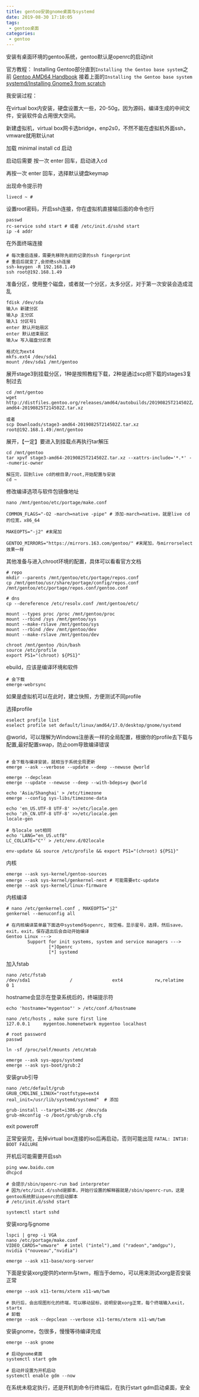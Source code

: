```yaml
---
title: gentoo安装gnome桌面与systemd
date: 2019-08-30 17:10:05
tags:
 - gentoo桌面
categories:
 - gentoo
---
```


安装有桌面环境的gentoo系统，gentoo默认是openrc的启动init

官方教程：
Installing Gentoo部分直到``Installing the Gentoo base system``之前 [Gentoo AMD64 Handbook](https://wiki.gentoo.org/wiki/Handbook:AMD64)
接着上面的``Installing the Gentoo base system`` [systemd/Installing Gnome3 from scratch](https://wiki.gentoo.org/wiki/Systemd/Installing_Gnome3_from_scratch)

我安装过程：

在virtual box内安装，硬盘设置大一些，20-50g，因为源码，编译生成的中间文件，安装软件会占用很大空间。

新建虚拟机，virtual box网卡选bridge，enp2s0，不然不能在虚拟机外面ssh，vmware就用默认nat

加载 minimal install cd 启动

启动后需要 按一次 enter 回车，启动进入cd

再按一次 enter 回车，选择默认键盘keymap

出现命令提示符
```
livecd ~ #
```
设置root密码，开启ssh连接，你在虚拟机直接输后面的命令也行
```
passwd
rc-service sshd start # 或者 /etc/init.d/sshd start
ip -4 addr
```
在外面终端连接
```
# 每次重启连接，需要先移除先前的记录的ssh fingerprint
# 重启后就变了,会拒绝ssh连接
ssh-keygen -R 192.168.1.49
ssh root@192.168.1.49
```
准备分区，使用整个磁盘，或者就一个分区，太多分区，对于第一次安装会造成混乱
```
fdisk /dev/sda
输入n 新建分区
输入p 主分区
输入1 分区号1
enter 默认开始扇区
enter 默认结束扇区
输入w 写入磁盘分区表

格式化为ext4
mkfs.ext4 /dev/sda1
mount /dev/sda1 /mnt/gentoo
```
展开stage3到挂载分区，1种是按照教程下载，2种是通过scp把下载的stages3复制过去
```
cd /mnt/gentoo
wget http://distfiles.gentoo.org/releases/amd64/autobuilds/20190825T214502Z/stage3-amd64-20190825T214502Z.tar.xz

或者
scp Downloads/stage3-amd64-20190825T214502Z.tar.xz root@192.168.1.49:/mnt/gentoo
```
展开，【一定】要进入到挂载点再执行tar解压
```
cd /mnt/gentoo
tar xpvf stage3-amd64-20190825T214502Z.tar.xz --xattrs-include='*.*' --numeric-owner

解压完，回到live cd的根目录/root,开始配置与安装
cd ~
```

修改编译选项与软件包镜像地址
```
nano /mnt/gentoo/etc/portage/make.conf

COMMON_FLAGS="-O2 -march=native -pipe" # 添加-march=native，就是live cd的位宽，x86_64

MAKEOPTS="-j2" #末尾加

GENTOO_MIRRORS="https://mirrors.163.com/gentoo/" #末尾加，与mirrorselect效果一样
```
其他准备与进入chroot环境的配置，具体可以看看官方文档

```
# repo
mkdir --parents /mnt/gentoo/etc/portage/repos.conf
cp /mnt/gentoo/usr/share/portage/config/repos.conf /mnt/gentoo/etc/portage/repos.conf/gentoo.conf

# dns
cp --dereference /etc/resolv.conf /mnt/gentoo/etc/

mount --types proc /proc /mnt/gentoo/proc
mount --rbind /sys /mnt/gentoo/sys
mount --make-rslave /mnt/gentoo/sys
mount --rbind /dev /mnt/gentoo/dev
mount --make-rslave /mnt/gentoo/dev

chroot /mnt/gentoo /bin/bash
source /etc/profile
export PS1="(chroot) ${PS1}"
```
ebuild，应该是编译环境和软件
```
# 会下载
emerge-webrsync
```
如果是虚拟机可以在此时，建立快照，方便测试不同profile

选择profile
```
eselect profile list
eselect profile set default/linux/amd64/17.0/desktop/gnome/systemd
```

@world，可以理解为Windows注册表一样的全局配置，根据你的profile去下载与配置,最好配置swap，防止oom导致编译错误
```

# 会下载与编译安装，就相当于系统全局更新
emerge --ask --verbose --update --deep --newuse @world

emerge --depclean
emerge --update --newuse --deep --with-bdeps=y @world
```

```
echo 'Asia/Shanghai' > /etc/timezone
emerge --config sys-libs/timezone-data

echo 'en_US.UTF-8 UTF-8' >>/etc/locale.gen
echo 'zh_CN.UTF-8 UTF-8' >>/etc/locale.gen
locale-gen

# 与locale set相同
echo 'LANG="en_US.utf8"
LC_COLLATE="C"' > /etc/env.d/02locale
```

```
env-update && source /etc/profile && export PS1="(chroot) ${PS1}"
```

内核
```
emerge --ask sys-kernel/gentoo-sources
emerge --ask sys-kernel/genkernel-next # 可能需要etc-update
emerge --ask sys-kernel/linux-firmware
```
内核编译
```
# nano /etc/genkernel.conf , MAKEOPTS="j2"
genkernel --menuconfig all

# 在内核编译菜单最下面选中systemd与openrc, 按空格，显示星号，选择，然后save，exit，exit，保存退出后会自动开始编译
Gentoo Linux --->
        Support for init systems, system and service managers --->
                [*]Openrc 
                [*] systemd
```

加入fstab
```
nano /etc/fstab
/dev/sda1               /               ext4            rw,relatime     0 1
```

hostname会显示在登录系统后的，终端提示符
```
echo 'hostname="mygentoo"' > /etc/conf.d/hostname

nano /etc/hosts , make sure first line
127.0.0.1     mygentoo.homenetwork mygentoo localhost

# root password
passwd
```

```
ln -sf /proc/self/mounts /etc/mtab
```
```
emerge --ask sys-apps/systemd
emerge --ask sys-boot/grub:2
```

安装grub引导
```
nano /etc/default/grub
GRUB_CMDLINE_LINUX="rootfstype=ext4 real_init=/usr/lib/systemd/systemd"  # 添加

grub-install --target=i386-pc /dev/sda
grub-mkconfig -o /boot/grub/grub.cfg
```

exit
poweroff

正常安装完，去掉virtual box连接的iso后再启动，否则可能出现 ``FATAL: INT18: BOOT FAILURE ``

开机后可能需要开启ssh
```
ping www.baidu.com
dhcpcd

# 会提示/sbin/openrc-run bad interpreter
# 因为/etc/init.d/sshd是脚本，开始行设置的解释器就是/sbin/openrc-run，这是gentoo系统默认openrc的启动脚本
# /etc/init.d/sshd start 

systemctl start sshd
```

安装xorg与gnome

```
lspci | grep -i VGA
nano /etc/portage/make.conf
VIDEO_CARDS="vmware"  # intel ("intel"),amd ("radeon","amdgpu"), nvidia ("nouveau","nvidia")
```

```
emerge --ask x11-base/xorg-server
```
下面是安装xorg提供的xterm与twm，相当于demo，可以用来测试xorg是否安装正常
```
emerge --ask x11-terms/xterm x11-wm/twm

# 执行后，会出现图形化的终端，可以移动鼠标，说明安装xorg正常，每个终端输入exit，
startx
# 卸载
emerge --ask --depclean --verbose x11-terms/xterm x11-wm/twm
```
安装gnome，包很多，慢慢等待编译完成
```
emerge --ask gnome

# 启动gnome桌面
systemctl start gdm
```

```
# 启动并设置为开机启动
systemctl enable gdm --now
```

在系统未稳定执行，还是开机到命令行终端后，在执行start gdm启动桌面，安全
